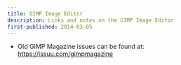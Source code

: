 ```yaml
---
title: GIMP Image Editor
description: Links and notes on the GIMP Image Editor
first-published: 2014-03-05
---
```


*   Old GIMP Magazine issues can be found at: https://issuu.com/gimpmagazine
